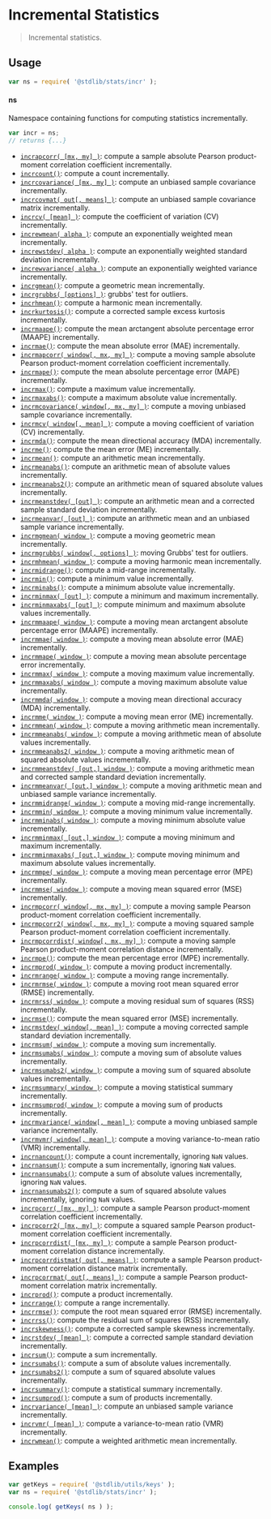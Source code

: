 <!--

@license Apache-2.0

Copyright (c) 2018 The Stdlib Authors.

Licensed under the Apache License, Version 2.0 (the "License");
you may not use this file except in compliance with the License.
You may obtain a copy of the License at

   http://www.apache.org/licenses/LICENSE-2.0

Unless required by applicable law or agreed to in writing, software
distributed under the License is distributed on an "AS IS" BASIS,
WITHOUT WARRANTIES OR CONDITIONS OF ANY KIND, either express or implied.
See the License for the specific language governing permissions and
limitations under the License.

-->

# Incremental Statistics

> Incremental statistics.

<section class="usage">

## Usage

```javascript
var ns = require( '@stdlib/stats/incr' );
```

#### ns

Namespace containing functions for computing statistics incrementally.

```javascript
var incr = ns;
// returns {...}
```

<!-- <toc pattern="*"> -->

<div class="namespace-toc">

-   <span class="signature">[`incrapcorr( [mx, my] )`][@stdlib/stats/incr/apcorr]</span><span class="delimiter">: </span><span class="description">compute a sample absolute Pearson product-moment correlation coefficient incrementally.</span>
-   <span class="signature">[`incrcount()`][@stdlib/stats/incr/count]</span><span class="delimiter">: </span><span class="description">compute a count incrementally.</span>
-   <span class="signature">[`incrcovariance( [mx, my] )`][@stdlib/stats/incr/covariance]</span><span class="delimiter">: </span><span class="description">compute an unbiased sample covariance incrementally.</span>
-   <span class="signature">[`incrcovmat( out[, means] )`][@stdlib/stats/incr/covmat]</span><span class="delimiter">: </span><span class="description">compute an unbiased sample covariance matrix incrementally.</span>
-   <span class="signature">[`incrcv( [mean] )`][@stdlib/stats/incr/cv]</span><span class="delimiter">: </span><span class="description">compute the coefficient of variation (CV) incrementally.</span>
-   <span class="signature">[`increwmean( alpha )`][@stdlib/stats/incr/ewmean]</span><span class="delimiter">: </span><span class="description">compute an exponentially weighted mean incrementally.</span>
-   <span class="signature">[`increwstdev( alpha )`][@stdlib/stats/incr/ewstdev]</span><span class="delimiter">: </span><span class="description">compute an exponentially weighted standard deviation incrementally.</span>
-   <span class="signature">[`increwvariance( alpha )`][@stdlib/stats/incr/ewvariance]</span><span class="delimiter">: </span><span class="description">compute an exponentially weighted variance incrementally.</span>
-   <span class="signature">[`incrgmean()`][@stdlib/stats/incr/gmean]</span><span class="delimiter">: </span><span class="description">compute a geometric mean incrementally.</span>
-   <span class="signature">[`incrgrubbs( [options] )`][@stdlib/stats/incr/grubbs]</span><span class="delimiter">: </span><span class="description">grubbs' test for outliers.</span>
-   <span class="signature">[`incrhmean()`][@stdlib/stats/incr/hmean]</span><span class="delimiter">: </span><span class="description">compute a harmonic mean incrementally.</span>
-   <span class="signature">[`incrkurtosis()`][@stdlib/stats/incr/kurtosis]</span><span class="delimiter">: </span><span class="description">compute a corrected sample excess kurtosis incrementally.</span>
-   <span class="signature">[`incrmaape()`][@stdlib/stats/incr/maape]</span><span class="delimiter">: </span><span class="description">compute the mean arctangent absolute percentage error (MAAPE) incrementally.</span>
-   <span class="signature">[`incrmae()`][@stdlib/stats/incr/mae]</span><span class="delimiter">: </span><span class="description">compute the mean absolute error (MAE) incrementally.</span>
-   <span class="signature">[`incrmapcorr( window[, mx, my] )`][@stdlib/stats/incr/mapcorr]</span><span class="delimiter">: </span><span class="description">compute a moving sample absolute Pearson product-moment correlation coefficient incrementally.</span>
-   <span class="signature">[`incrmape()`][@stdlib/stats/incr/mape]</span><span class="delimiter">: </span><span class="description">compute the mean absolute percentage error (MAPE) incrementally.</span>
-   <span class="signature">[`incrmax()`][@stdlib/stats/incr/max]</span><span class="delimiter">: </span><span class="description">compute a maximum value incrementally.</span>
-   <span class="signature">[`incrmaxabs()`][@stdlib/stats/incr/maxabs]</span><span class="delimiter">: </span><span class="description">compute a maximum absolute value incrementally.</span>
-   <span class="signature">[`incrmcovariance( window[, mx, my] )`][@stdlib/stats/incr/mcovariance]</span><span class="delimiter">: </span><span class="description">compute a moving unbiased sample covariance incrementally.</span>
-   <span class="signature">[`incrmcv( window[, mean] )`][@stdlib/stats/incr/mcv]</span><span class="delimiter">: </span><span class="description">compute a moving coefficient of variation (CV) incrementally.</span>
-   <span class="signature">[`incrmda()`][@stdlib/stats/incr/mda]</span><span class="delimiter">: </span><span class="description">compute the mean directional accuracy (MDA) incrementally.</span>
-   <span class="signature">[`incrme()`][@stdlib/stats/incr/me]</span><span class="delimiter">: </span><span class="description">compute the mean error (ME) incrementally.</span>
-   <span class="signature">[`incrmean()`][@stdlib/stats/incr/mean]</span><span class="delimiter">: </span><span class="description">compute an arithmetic mean incrementally.</span>
-   <span class="signature">[`incrmeanabs()`][@stdlib/stats/incr/meanabs]</span><span class="delimiter">: </span><span class="description">compute an arithmetic mean of absolute values incrementally.</span>
-   <span class="signature">[`incrmeanabs2()`][@stdlib/stats/incr/meanabs2]</span><span class="delimiter">: </span><span class="description">compute an arithmetic mean of squared absolute values incrementally.</span>
-   <span class="signature">[`incrmeanstdev( [out] )`][@stdlib/stats/incr/meanstdev]</span><span class="delimiter">: </span><span class="description">compute an arithmetic mean and a corrected sample standard deviation incrementally.</span>
-   <span class="signature">[`incrmeanvar( [out] )`][@stdlib/stats/incr/meanvar]</span><span class="delimiter">: </span><span class="description">compute an arithmetic mean and an unbiased sample variance incrementally.</span>
-   <span class="signature">[`incrmgmean( window )`][@stdlib/stats/incr/mgmean]</span><span class="delimiter">: </span><span class="description">compute a moving geometric mean incrementally.</span>
-   <span class="signature">[`incrmgrubbs( window[, options] )`][@stdlib/stats/incr/mgrubbs]</span><span class="delimiter">: </span><span class="description">moving Grubbs' test for outliers.</span>
-   <span class="signature">[`incrmhmean( window )`][@stdlib/stats/incr/mhmean]</span><span class="delimiter">: </span><span class="description">compute a moving harmonic mean incrementally.</span>
-   <span class="signature">[`incrmidrange()`][@stdlib/stats/incr/midrange]</span><span class="delimiter">: </span><span class="description">compute a mid-range incrementally.</span>
-   <span class="signature">[`incrmin()`][@stdlib/stats/incr/min]</span><span class="delimiter">: </span><span class="description">compute a minimum value incrementally.</span>
-   <span class="signature">[`incrminabs()`][@stdlib/stats/incr/minabs]</span><span class="delimiter">: </span><span class="description">compute a minimum absolute value incrementally.</span>
-   <span class="signature">[`incrminmax( [out] )`][@stdlib/stats/incr/minmax]</span><span class="delimiter">: </span><span class="description">compute a minimum and maximum incrementally.</span>
-   <span class="signature">[`incrminmaxabs( [out] )`][@stdlib/stats/incr/minmaxabs]</span><span class="delimiter">: </span><span class="description">compute minimum and maximum absolute values incrementally.</span>
-   <span class="signature">[`incrmmaape( window )`][@stdlib/stats/incr/mmaape]</span><span class="delimiter">: </span><span class="description">compute a moving mean arctangent absolute percentage error (MAAPE) incrementally.</span>
-   <span class="signature">[`incrmmae( window )`][@stdlib/stats/incr/mmae]</span><span class="delimiter">: </span><span class="description">compute a moving mean absolute error (MAE) incrementally.</span>
-   <span class="signature">[`incrmmape( window )`][@stdlib/stats/incr/mmape]</span><span class="delimiter">: </span><span class="description">compute a moving mean absolute percentage error incrementally.</span>
-   <span class="signature">[`incrmmax( window )`][@stdlib/stats/incr/mmax]</span><span class="delimiter">: </span><span class="description">compute a moving maximum value incrementally.</span>
-   <span class="signature">[`incrmmaxabs( window )`][@stdlib/stats/incr/mmaxabs]</span><span class="delimiter">: </span><span class="description">compute a moving maximum absolute value incrementally.</span>
-   <span class="signature">[`incrmmda( window )`][@stdlib/stats/incr/mmda]</span><span class="delimiter">: </span><span class="description">compute a moving mean directional accuracy (MDA) incrementally.</span>
-   <span class="signature">[`incrmme( window )`][@stdlib/stats/incr/mme]</span><span class="delimiter">: </span><span class="description">compute a moving mean error (ME) incrementally.</span>
-   <span class="signature">[`incrmmean( window )`][@stdlib/stats/incr/mmean]</span><span class="delimiter">: </span><span class="description">compute a moving arithmetic mean incrementally.</span>
-   <span class="signature">[`incrmmeanabs( window )`][@stdlib/stats/incr/mmeanabs]</span><span class="delimiter">: </span><span class="description">compute a moving arithmetic mean of absolute values incrementally.</span>
-   <span class="signature">[`incrmmeanabs2( window )`][@stdlib/stats/incr/mmeanabs2]</span><span class="delimiter">: </span><span class="description">compute a moving arithmetic mean of squared absolute values incrementally.</span>
-   <span class="signature">[`incrmmeanstdev( [out,] window )`][@stdlib/stats/incr/mmeanstdev]</span><span class="delimiter">: </span><span class="description">compute a moving arithmetic mean and corrected sample standard deviation incrementally.</span>
-   <span class="signature">[`incrmmeanvar( [out,] window )`][@stdlib/stats/incr/mmeanvar]</span><span class="delimiter">: </span><span class="description">compute a moving arithmetic mean and unbiased sample variance incrementally.</span>
-   <span class="signature">[`incrmmidrange( window )`][@stdlib/stats/incr/mmidrange]</span><span class="delimiter">: </span><span class="description">compute a moving mid-range incrementally.</span>
-   <span class="signature">[`incrmmin( window )`][@stdlib/stats/incr/mmin]</span><span class="delimiter">: </span><span class="description">compute a moving minimum value incrementally.</span>
-   <span class="signature">[`incrmminabs( window )`][@stdlib/stats/incr/mminabs]</span><span class="delimiter">: </span><span class="description">compute a moving minimum absolute value incrementally.</span>
-   <span class="signature">[`incrmminmax( [out,] window )`][@stdlib/stats/incr/mminmax]</span><span class="delimiter">: </span><span class="description">compute a moving minimum and maximum incrementally.</span>
-   <span class="signature">[`incrmminmaxabs( [out,] window )`][@stdlib/stats/incr/mminmaxabs]</span><span class="delimiter">: </span><span class="description">compute moving minimum and maximum absolute values incrementally.</span>
-   <span class="signature">[`incrmmpe( window )`][@stdlib/stats/incr/mmpe]</span><span class="delimiter">: </span><span class="description">compute a moving mean percentage error (MPE) incrementally.</span>
-   <span class="signature">[`incrmmse( window )`][@stdlib/stats/incr/mmse]</span><span class="delimiter">: </span><span class="description">compute a moving mean squared error (MSE) incrementally.</span>
-   <span class="signature">[`incrmpcorr( window[, mx, my] )`][@stdlib/stats/incr/mpcorr]</span><span class="delimiter">: </span><span class="description">compute a moving sample Pearson product-moment correlation coefficient incrementally.</span>
-   <span class="signature">[`incrmpcorr2( window[, mx, my] )`][@stdlib/stats/incr/mpcorr2]</span><span class="delimiter">: </span><span class="description">compute a moving squared sample Pearson product-moment correlation coefficient incrementally.</span>
-   <span class="signature">[`incrmpcorrdist( window[, mx, my] )`][@stdlib/stats/incr/mpcorrdist]</span><span class="delimiter">: </span><span class="description">compute a moving sample Pearson product-moment correlation distance incrementally.</span>
-   <span class="signature">[`incrmpe()`][@stdlib/stats/incr/mpe]</span><span class="delimiter">: </span><span class="description">compute the mean percentage error (MPE) incrementally.</span>
-   <span class="signature">[`incrmprod( window )`][@stdlib/stats/incr/mprod]</span><span class="delimiter">: </span><span class="description">compute a moving product incrementally.</span>
-   <span class="signature">[`incrmrange( window )`][@stdlib/stats/incr/mrange]</span><span class="delimiter">: </span><span class="description">compute a moving range incrementally.</span>
-   <span class="signature">[`incrmrmse( window )`][@stdlib/stats/incr/mrmse]</span><span class="delimiter">: </span><span class="description">compute a moving root mean squared error (RMSE) incrementally.</span>
-   <span class="signature">[`incrmrss( window )`][@stdlib/stats/incr/mrss]</span><span class="delimiter">: </span><span class="description">compute a moving residual sum of squares (RSS) incrementally.</span>
-   <span class="signature">[`incrmse()`][@stdlib/stats/incr/mse]</span><span class="delimiter">: </span><span class="description">compute the mean squared error (MSE) incrementally.</span>
-   <span class="signature">[`incrmstdev( window[, mean] )`][@stdlib/stats/incr/mstdev]</span><span class="delimiter">: </span><span class="description">compute a moving corrected sample standard deviation incrementally.</span>
-   <span class="signature">[`incrmsum( window )`][@stdlib/stats/incr/msum]</span><span class="delimiter">: </span><span class="description">compute a moving sum incrementally.</span>
-   <span class="signature">[`incrmsumabs( window )`][@stdlib/stats/incr/msumabs]</span><span class="delimiter">: </span><span class="description">compute a moving sum of absolute values incrementally.</span>
-   <span class="signature">[`incrmsumabs2( window )`][@stdlib/stats/incr/msumabs2]</span><span class="delimiter">: </span><span class="description">compute a moving sum of squared absolute values incrementally.</span>
-   <span class="signature">[`incrmsummary( window )`][@stdlib/stats/incr/msummary]</span><span class="delimiter">: </span><span class="description">compute a moving statistical summary incrementally.</span>
-   <span class="signature">[`incrmsumprod( window )`][@stdlib/stats/incr/msumprod]</span><span class="delimiter">: </span><span class="description">compute a moving sum of products incrementally.</span>
-   <span class="signature">[`incrmvariance( window[, mean] )`][@stdlib/stats/incr/mvariance]</span><span class="delimiter">: </span><span class="description">compute a moving unbiased sample variance incrementally.</span>
-   <span class="signature">[`incrmvmr( window[, mean] )`][@stdlib/stats/incr/mvmr]</span><span class="delimiter">: </span><span class="description">compute a moving variance-to-mean ratio (VMR) incrementally.</span>
-   <span class="signature">[`incrnancount()`][@stdlib/stats/incr/nancount]</span><span class="delimiter">: </span><span class="description">compute a count incrementally, ignoring `NaN` values.</span>
-   <span class="signature">[`incrnansum()`][@stdlib/stats/incr/nansum]</span><span class="delimiter">: </span><span class="description">compute a sum incrementally, ignoring `NaN` values.</span>
-   <span class="signature">[`incrnansumabs()`][@stdlib/stats/incr/nansumabs]</span><span class="delimiter">: </span><span class="description">compute a sum of absolute values incrementally, ignoring `NaN` values.</span>
-   <span class="signature">[`incrnansumabs2()`][@stdlib/stats/incr/nansumabs2]</span><span class="delimiter">: </span><span class="description">compute a sum of squared absolute values incrementally, ignoring `NaN` values.</span>
-   <span class="signature">[`incrpcorr( [mx, my] )`][@stdlib/stats/incr/pcorr]</span><span class="delimiter">: </span><span class="description">compute a sample Pearson product-moment correlation coefficient incrementally.</span>
-   <span class="signature">[`incrpcorr2( [mx, my] )`][@stdlib/stats/incr/pcorr2]</span><span class="delimiter">: </span><span class="description">compute a squared sample Pearson product-moment correlation coefficient incrementally.</span>
-   <span class="signature">[`incrpcorrdist( [mx, my] )`][@stdlib/stats/incr/pcorrdist]</span><span class="delimiter">: </span><span class="description">compute a sample Pearson product-moment correlation distance incrementally.</span>
-   <span class="signature">[`incrpcorrdistmat( out[, means] )`][@stdlib/stats/incr/pcorrdistmat]</span><span class="delimiter">: </span><span class="description">compute a sample Pearson product-moment correlation distance matrix incrementally.</span>
-   <span class="signature">[`incrpcorrmat( out[, means] )`][@stdlib/stats/incr/pcorrmat]</span><span class="delimiter">: </span><span class="description">compute a sample Pearson product-moment correlation matrix incrementally.</span>
-   <span class="signature">[`incrprod()`][@stdlib/stats/incr/prod]</span><span class="delimiter">: </span><span class="description">compute a product incrementally.</span>
-   <span class="signature">[`incrrange()`][@stdlib/stats/incr/range]</span><span class="delimiter">: </span><span class="description">compute a range incrementally.</span>
-   <span class="signature">[`incrrmse()`][@stdlib/stats/incr/rmse]</span><span class="delimiter">: </span><span class="description">compute the root mean squared error (RMSE) incrementally.</span>
-   <span class="signature">[`incrrss()`][@stdlib/stats/incr/rss]</span><span class="delimiter">: </span><span class="description">compute the residual sum of squares (RSS) incrementally.</span>
-   <span class="signature">[`incrskewness()`][@stdlib/stats/incr/skewness]</span><span class="delimiter">: </span><span class="description">compute a corrected sample skewness incrementally.</span>
-   <span class="signature">[`incrstdev( [mean] )`][@stdlib/stats/incr/stdev]</span><span class="delimiter">: </span><span class="description">compute a corrected sample standard deviation incrementally.</span>
-   <span class="signature">[`incrsum()`][@stdlib/stats/incr/sum]</span><span class="delimiter">: </span><span class="description">compute a sum incrementally.</span>
-   <span class="signature">[`incrsumabs()`][@stdlib/stats/incr/sumabs]</span><span class="delimiter">: </span><span class="description">compute a sum of absolute values incrementally.</span>
-   <span class="signature">[`incrsumabs2()`][@stdlib/stats/incr/sumabs2]</span><span class="delimiter">: </span><span class="description">compute a sum of squared absolute values incrementally.</span>
-   <span class="signature">[`incrsummary()`][@stdlib/stats/incr/summary]</span><span class="delimiter">: </span><span class="description">compute a statistical summary incrementally.</span>
-   <span class="signature">[`incrsumprod()`][@stdlib/stats/incr/sumprod]</span><span class="delimiter">: </span><span class="description">compute a sum of products incrementally.</span>
-   <span class="signature">[`incrvariance( [mean] )`][@stdlib/stats/incr/variance]</span><span class="delimiter">: </span><span class="description">compute an unbiased sample variance incrementally.</span>
-   <span class="signature">[`incrvmr( [mean] )`][@stdlib/stats/incr/vmr]</span><span class="delimiter">: </span><span class="description">compute a variance-to-mean ratio (VMR) incrementally.</span>
-   <span class="signature">[`incrwmean()`][@stdlib/stats/incr/wmean]</span><span class="delimiter">: </span><span class="description">compute a weighted arithmetic mean incrementally.</span>

</div>

<!-- </toc> -->

</section>

<!-- /.usage -->

<section class="examples">

## Examples

<!-- TODO: better examples -->

<!-- eslint no-undef: "error" -->

```javascript
var getKeys = require( '@stdlib/utils/keys' );
var ns = require( '@stdlib/stats/incr' );

console.log( getKeys( ns ) );
```

</section>

<!-- /.examples -->

<!-- Section for related `stdlib` packages. Do not manually edit this section, as it is automatically populated. -->

<section class="related">

</section>

<!-- /.related -->

<!-- Section for all links. Make sure to keep an empty line after the `section` element and another before the `/section` close. -->

<section class="links">

<!-- <toc-links> -->

[@stdlib/stats/incr/apcorr]: https://github.com/stdlib-js/stats/tree/main/incr/apcorr

[@stdlib/stats/incr/count]: https://github.com/stdlib-js/stats/tree/main/incr/count

[@stdlib/stats/incr/covariance]: https://github.com/stdlib-js/stats/tree/main/incr/covariance

[@stdlib/stats/incr/covmat]: https://github.com/stdlib-js/stats/tree/main/incr/covmat

[@stdlib/stats/incr/cv]: https://github.com/stdlib-js/stats/tree/main/incr/cv

[@stdlib/stats/incr/ewmean]: https://github.com/stdlib-js/stats/tree/main/incr/ewmean

[@stdlib/stats/incr/ewstdev]: https://github.com/stdlib-js/stats/tree/main/incr/ewstdev

[@stdlib/stats/incr/ewvariance]: https://github.com/stdlib-js/stats/tree/main/incr/ewvariance

[@stdlib/stats/incr/gmean]: https://github.com/stdlib-js/stats/tree/main/incr/gmean

[@stdlib/stats/incr/grubbs]: https://github.com/stdlib-js/stats/tree/main/incr/grubbs

[@stdlib/stats/incr/hmean]: https://github.com/stdlib-js/stats/tree/main/incr/hmean

[@stdlib/stats/incr/kurtosis]: https://github.com/stdlib-js/stats/tree/main/incr/kurtosis

[@stdlib/stats/incr/maape]: https://github.com/stdlib-js/stats/tree/main/incr/maape

[@stdlib/stats/incr/mae]: https://github.com/stdlib-js/stats/tree/main/incr/mae

[@stdlib/stats/incr/mapcorr]: https://github.com/stdlib-js/stats/tree/main/incr/mapcorr

[@stdlib/stats/incr/mape]: https://github.com/stdlib-js/stats/tree/main/incr/mape

[@stdlib/stats/incr/max]: https://github.com/stdlib-js/stats/tree/main/incr/max

[@stdlib/stats/incr/maxabs]: https://github.com/stdlib-js/stats/tree/main/incr/maxabs

[@stdlib/stats/incr/mcovariance]: https://github.com/stdlib-js/stats/tree/main/incr/mcovariance

[@stdlib/stats/incr/mcv]: https://github.com/stdlib-js/stats/tree/main/incr/mcv

[@stdlib/stats/incr/mda]: https://github.com/stdlib-js/stats/tree/main/incr/mda

[@stdlib/stats/incr/me]: https://github.com/stdlib-js/stats/tree/main/incr/me

[@stdlib/stats/incr/mean]: https://github.com/stdlib-js/stats/tree/main/incr/mean

[@stdlib/stats/incr/meanabs]: https://github.com/stdlib-js/stats/tree/main/incr/meanabs

[@stdlib/stats/incr/meanabs2]: https://github.com/stdlib-js/stats/tree/main/incr/meanabs2

[@stdlib/stats/incr/meanstdev]: https://github.com/stdlib-js/stats/tree/main/incr/meanstdev

[@stdlib/stats/incr/meanvar]: https://github.com/stdlib-js/stats/tree/main/incr/meanvar

[@stdlib/stats/incr/mgmean]: https://github.com/stdlib-js/stats/tree/main/incr/mgmean

[@stdlib/stats/incr/mgrubbs]: https://github.com/stdlib-js/stats/tree/main/incr/mgrubbs

[@stdlib/stats/incr/mhmean]: https://github.com/stdlib-js/stats/tree/main/incr/mhmean

[@stdlib/stats/incr/midrange]: https://github.com/stdlib-js/stats/tree/main/incr/midrange

[@stdlib/stats/incr/min]: https://github.com/stdlib-js/stats/tree/main/incr/min

[@stdlib/stats/incr/minabs]: https://github.com/stdlib-js/stats/tree/main/incr/minabs

[@stdlib/stats/incr/minmax]: https://github.com/stdlib-js/stats/tree/main/incr/minmax

[@stdlib/stats/incr/minmaxabs]: https://github.com/stdlib-js/stats/tree/main/incr/minmaxabs

[@stdlib/stats/incr/mmaape]: https://github.com/stdlib-js/stats/tree/main/incr/mmaape

[@stdlib/stats/incr/mmae]: https://github.com/stdlib-js/stats/tree/main/incr/mmae

[@stdlib/stats/incr/mmape]: https://github.com/stdlib-js/stats/tree/main/incr/mmape

[@stdlib/stats/incr/mmax]: https://github.com/stdlib-js/stats/tree/main/incr/mmax

[@stdlib/stats/incr/mmaxabs]: https://github.com/stdlib-js/stats/tree/main/incr/mmaxabs

[@stdlib/stats/incr/mmda]: https://github.com/stdlib-js/stats/tree/main/incr/mmda

[@stdlib/stats/incr/mme]: https://github.com/stdlib-js/stats/tree/main/incr/mme

[@stdlib/stats/incr/mmean]: https://github.com/stdlib-js/stats/tree/main/incr/mmean

[@stdlib/stats/incr/mmeanabs]: https://github.com/stdlib-js/stats/tree/main/incr/mmeanabs

[@stdlib/stats/incr/mmeanabs2]: https://github.com/stdlib-js/stats/tree/main/incr/mmeanabs2

[@stdlib/stats/incr/mmeanstdev]: https://github.com/stdlib-js/stats/tree/main/incr/mmeanstdev

[@stdlib/stats/incr/mmeanvar]: https://github.com/stdlib-js/stats/tree/main/incr/mmeanvar

[@stdlib/stats/incr/mmidrange]: https://github.com/stdlib-js/stats/tree/main/incr/mmidrange

[@stdlib/stats/incr/mmin]: https://github.com/stdlib-js/stats/tree/main/incr/mmin

[@stdlib/stats/incr/mminabs]: https://github.com/stdlib-js/stats/tree/main/incr/mminabs

[@stdlib/stats/incr/mminmax]: https://github.com/stdlib-js/stats/tree/main/incr/mminmax

[@stdlib/stats/incr/mminmaxabs]: https://github.com/stdlib-js/stats/tree/main/incr/mminmaxabs

[@stdlib/stats/incr/mmpe]: https://github.com/stdlib-js/stats/tree/main/incr/mmpe

[@stdlib/stats/incr/mmse]: https://github.com/stdlib-js/stats/tree/main/incr/mmse

[@stdlib/stats/incr/mpcorr]: https://github.com/stdlib-js/stats/tree/main/incr/mpcorr

[@stdlib/stats/incr/mpcorr2]: https://github.com/stdlib-js/stats/tree/main/incr/mpcorr2

[@stdlib/stats/incr/mpcorrdist]: https://github.com/stdlib-js/stats/tree/main/incr/mpcorrdist

[@stdlib/stats/incr/mpe]: https://github.com/stdlib-js/stats/tree/main/incr/mpe

[@stdlib/stats/incr/mprod]: https://github.com/stdlib-js/stats/tree/main/incr/mprod

[@stdlib/stats/incr/mrange]: https://github.com/stdlib-js/stats/tree/main/incr/mrange

[@stdlib/stats/incr/mrmse]: https://github.com/stdlib-js/stats/tree/main/incr/mrmse

[@stdlib/stats/incr/mrss]: https://github.com/stdlib-js/stats/tree/main/incr/mrss

[@stdlib/stats/incr/mse]: https://github.com/stdlib-js/stats/tree/main/incr/mse

[@stdlib/stats/incr/mstdev]: https://github.com/stdlib-js/stats/tree/main/incr/mstdev

[@stdlib/stats/incr/msum]: https://github.com/stdlib-js/stats/tree/main/incr/msum

[@stdlib/stats/incr/msumabs]: https://github.com/stdlib-js/stats/tree/main/incr/msumabs

[@stdlib/stats/incr/msumabs2]: https://github.com/stdlib-js/stats/tree/main/incr/msumabs2

[@stdlib/stats/incr/msummary]: https://github.com/stdlib-js/stats/tree/main/incr/msummary

[@stdlib/stats/incr/msumprod]: https://github.com/stdlib-js/stats/tree/main/incr/msumprod

[@stdlib/stats/incr/mvariance]: https://github.com/stdlib-js/stats/tree/main/incr/mvariance

[@stdlib/stats/incr/mvmr]: https://github.com/stdlib-js/stats/tree/main/incr/mvmr

[@stdlib/stats/incr/nancount]: https://github.com/stdlib-js/stats/tree/main/incr/nancount

[@stdlib/stats/incr/nansum]: https://github.com/stdlib-js/stats/tree/main/incr/nansum

[@stdlib/stats/incr/nansumabs]: https://github.com/stdlib-js/stats/tree/main/incr/nansumabs

[@stdlib/stats/incr/nansumabs2]: https://github.com/stdlib-js/stats/tree/main/incr/nansumabs2

[@stdlib/stats/incr/pcorr]: https://github.com/stdlib-js/stats/tree/main/incr/pcorr

[@stdlib/stats/incr/pcorr2]: https://github.com/stdlib-js/stats/tree/main/incr/pcorr2

[@stdlib/stats/incr/pcorrdist]: https://github.com/stdlib-js/stats/tree/main/incr/pcorrdist

[@stdlib/stats/incr/pcorrdistmat]: https://github.com/stdlib-js/stats/tree/main/incr/pcorrdistmat

[@stdlib/stats/incr/pcorrmat]: https://github.com/stdlib-js/stats/tree/main/incr/pcorrmat

[@stdlib/stats/incr/prod]: https://github.com/stdlib-js/stats/tree/main/incr/prod

[@stdlib/stats/incr/range]: https://github.com/stdlib-js/stats/tree/main/incr/range

[@stdlib/stats/incr/rmse]: https://github.com/stdlib-js/stats/tree/main/incr/rmse

[@stdlib/stats/incr/rss]: https://github.com/stdlib-js/stats/tree/main/incr/rss

[@stdlib/stats/incr/skewness]: https://github.com/stdlib-js/stats/tree/main/incr/skewness

[@stdlib/stats/incr/stdev]: https://github.com/stdlib-js/stats/tree/main/incr/stdev

[@stdlib/stats/incr/sum]: https://github.com/stdlib-js/stats/tree/main/incr/sum

[@stdlib/stats/incr/sumabs]: https://github.com/stdlib-js/stats/tree/main/incr/sumabs

[@stdlib/stats/incr/sumabs2]: https://github.com/stdlib-js/stats/tree/main/incr/sumabs2

[@stdlib/stats/incr/summary]: https://github.com/stdlib-js/stats/tree/main/incr/summary

[@stdlib/stats/incr/sumprod]: https://github.com/stdlib-js/stats/tree/main/incr/sumprod

[@stdlib/stats/incr/variance]: https://github.com/stdlib-js/stats/tree/main/incr/variance

[@stdlib/stats/incr/vmr]: https://github.com/stdlib-js/stats/tree/main/incr/vmr

[@stdlib/stats/incr/wmean]: https://github.com/stdlib-js/stats/tree/main/incr/wmean

<!-- </toc-links> -->

</section>

<!-- /.links -->
